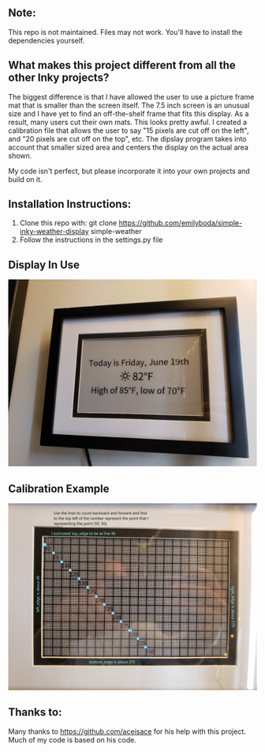 ## Note:
This repo is not maintained. Files may not work. You'll have to install the dependencies yourself.

## What makes this project different from all the other Inky projects?
The biggest difference is that I have allowed the user to use a picture frame mat that is smaller than the screen itself. The 7.5 inch screen is an unusual size and I have yet to find an off-the-shelf frame that fits this display. As a result, many users cut their own mats. This looks pretty awful. I created a calibration file that allows the user to say "15 pixels are cut off on the left", and "20 pixels are cut off on the top", etc. The dipslay program takes into account that smaller sized area and centers the display on the actual area shown.

My code isn't perfect, but please incorporate it into your own projects and build on it.

## Installation Instructions:
1. Clone this repo with:
git clone https://github.com/emilyboda/simple-inky-weather-display simple-weather
2. Follow the instructions in the settings.py file

## Display In Use
<p align="center">
<img src="https://github.com/emilyboda/simple-inky-weather-display/blob/master/display_in_the_wild.jpg" width="900"><img 
</p>

## Calibration Example
<p align="center">
<img src="https://github.com/emilyboda/simple-inky-weather-display/blob/master/example_calibration.jpg" width="900"><img 
</p>

## Thanks to:
Many thanks to https://github.com/aceisace for his help with this project. Much of my code is based on his code.
